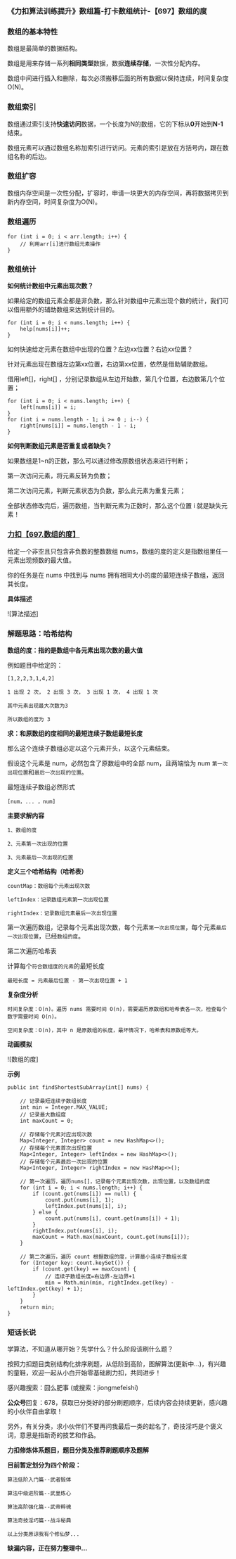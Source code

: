 ### 《力扣算法训练提升》数组篇-打卡数组统计-【697】数组的度

### 数组的基本特性

数组是最简单的数据结构。

数组是用来存储一系列**相同类型**数据，数据**连续存储**，一次性分配内存。

数组中间进行插入和删除，每次必须搬移后面的所有数据以保持连续，时间复杂度 O(N)。

### 数组索引

数组通过索引支持**快速访问**数据，一个长度为N的数组，它的下标从**0**开始到**N-1**结束。

数组元素可以通过数组名称加索引进行访问。元素的索引是放在方括号内，跟在数组名称的后边。

### 数组扩容

数组内存空间是一次性分配，扩容时，申请一块更大的内存空间，再将数据拷贝到新内存空间，时间复杂度为O(N)。

### 数组遍历

```
for (int i = 0; i < arr.length; i++) {
    // 利用arr[i]进行数组元素操作
}
```

### 数组统计

**如何统计数组中元素出现次数？**

如果给定的数组元素全都是非负数，那么针对数组中元素出现个数的统计，我们可以借用额外的辅助数组来达到统计目的。

```
for (int i = 0; i < nums.length; i++) {
	help[nums[i]]++;
}
```

如何快速给定元素在数组中出现的位置？左边xx位置？右边xx位置？

针对元素出现在数组左边第xx位置，右边第xx位置，依然是借助辅助数组。

借用left[]，right[] ，分别记录数组从左边开始数，第几个位置，右边数第几个位置；

```
for (int i = 0; i < nums.length; i++) {
	left[nums[i]] = i;
}
for (int i = nums.length - 1; i >= 0 ; i--) {
	right[nums[i]] = nums.length - 1 - i;
}
```

**如何判断数组元素是否重复或者缺失？**

如果数组是1~n的正数，那么可以通过修改原数组状态来进行判断；

第一次访问元素，将元素反转为负数；

第二次访问元素，判断元素状态为负数，那么此元素为重复元素；

全部状态修改完后，遍历数组，当判断元素为正数时，那么这个位置 i 就是缺失元素！

### [力扣【697.数组的度】](https://leetcode-cn.com/problems/degree-of-an-array/)

给定一个非空且只包含非负数的整数数组 nums，数组的度的定义是指数组里任一元素出现频数的最大值。

你的任务是在 nums 中找到与 nums 拥有相同大小的度的最短连续子数组，返回其长度。

**具体描述**

![算法描述]



### 解题思路：哈希结构

**数组的度：指的是数组中各元素出现次数的最大值**

例如题目中给定的：

```
[1,2,2,3,1,4,2]

1 出现 2 次， 2 出现 3 次， 3 出现 1 次， 4 出现 1 次

其中元素出现最大次数为3

所以数组的度为 3
```

**求：和原数组的度相同的最短连续子数组最短长度**

那么这个连续子数组必定以这个元素开头，以这个元素结束。

假设这个元素是 num，必然包含了原数组中的全部 num，且两端恰为 num `第一次出现位置`和`最后一次出现的位置`。

最短连续子数组必然形式

```
[num，... ，num]
```

**主要求解内容**

```
1、数组的度

2、元素第一次出现的位置

3、元素最后一次出现的位置
```

**定义三个哈希结构（哈希表）**

```
countMap：数组每个元素出现次数

leftIndex：记录数组元素第一次出现位置

rightIndex：记录数组元素最后一次出现位置
```

第一次遍历数组，记录每个元素出现次数，每个元素`第一次出现位置`，每个元素`最后一次出现位置`，已经`数组的度`。

第二次遍历哈希表



计算每个`符合数组度的元素`的最短长度

```
最短长度 = 元素最后位置 - 第一次出现位置 + 1
```



**复杂度分析**

```
时间复杂度：O(n)。遍历 nums 需要时间 O(n)，需要遍历原数组和哈希表各一次，检查每个数字需要时间 O(n)。

空间复杂度：O(n)，其中 n 是原数组的长度，最坏情况下，哈希表和原数组等大。
```

**动画模拟**

![数组的度]

**示例**

```
public int findShortestSubArray(int[] nums) {

    // 记录最短连续子数组长度
    int min = Integer.MAX_VALUE;
    // 记录最大数组度
    int maxCount = 0;

    // 存储每个元素对应出现次数
    Map<Integer, Integer> count = new HashMap<>();
    // 存储每个元素首次出现位置
    Map<Integer, Integer> leftIndex = new HashMap<>();
    // 存储每个元素最后一次出现的位置
    Map<Integer, Integer> rightIndex = new HashMap<>();

    // 第一次遍历，遍历nums[]，记录每个元素出现次数，出现位置，以及数组的度
    for (int i = 0; i < nums.length; i++) {
        if (count.get(nums[i]) == null) {
            count.put(nums[i], 1);
            leftIndex.put(nums[i], i);
        } else {
            count.put(nums[i], count.get(nums[i]) + 1);
        }
        rightIndex.put(nums[i], i);
        maxCount = Math.max(maxCount, count.get(nums[i]));
    }

    // 第二次遍历，遍历 count 根据数组的度，计算最小连续子数组长度
    for (Integer key: count.keySet()) {
        if (count.get(key) == maxCount) {
            // 连续子数组长度=右边界-左边界+1
            min = Math.min(min, rightIndex.get(key) - leftIndex.get(key) + 1);
        }
    }
    return min;
}
```



### 短话长说

学算法，不知道从哪开始？先学什么？什么阶段该刷什么题？

按照力扣题目类别结构化排序刷题，从低阶到高阶，图解算法(更新中...)，有兴趣的童鞋，欢迎一起从小白开始零基础刷力扣，共同进步！

感兴趣搜索：囧么肥事 (或搜索：jiongmefeishi)

**公众号**回复：678，获取已分类好的部分刷题顺序，后续内容会持续更新，感兴趣的小伙伴自由拿取！

另外，有关分类，求小伙伴们不要再问我最后一类的起名了，奇技淫巧是个褒义词，意思是指新奇的技艺和作品。



**力扣修炼体系题目，题目分类及推荐刷题顺序及题解**

**目前暂定划分为四个阶段：**

```
算法低阶入门篇--武者锻体

算法中级进阶篇--武皇炼心

算法高阶强化篇--武帝粹魂

算法奇技淫巧篇--战斗秘典

以上分类原谅我有个修仙梦...
```

**缺漏内容，正在努力整理中...**

